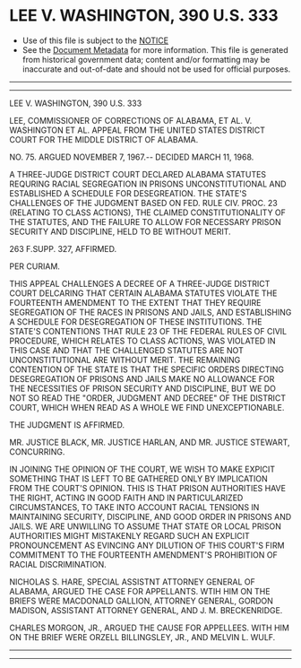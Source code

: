 ---
---

# LEE V. WASHINGTON, 390 U.S. 333

* Use of this file is subject to the [NOTICE](https://github.com/publicdocs/notice/blob/master/NOTICE)
* See the [Document Metadata](../../../) for more information.
  This file is generated from historical government data; content and/or formatting may be inaccurate and out-of-date and should not be used for official purposes.

----------
----------

LEE V. WASHINGTON, 390 U.S. 333

LEE, COMMISSIONER OF CORRECTIONS OF ALABAMA, ET AL. V. WASHINGTON ET AL. APPEAL FROM THE UNITED STATES DISTRICT COURT FOR THE MIDDLE DISTRICT OF ALABAMA.

NO. 75.  ARGUED NOVEMBER 7, 1967.-- DECIDED MARCH 11, 1968.

A THREE-JUDGE DISTRICT COURT DECLARED ALABAMA STATUTES REQURING RACIAL SEGREGATION IN PRISONS UNCONSTITUTIONAL AND ESTABLISHED A SCHEDULE FOR DESEGREATION.  THE STATE'S CHALLENGES OF THE JUDGMENT BASED ON FED. RULE CIV. PROC. 23 (RELATING TO CLASS ACTIONS), THE CLAIMED CONSTITUTIONALITY OF THE STATUTES, AND THE FAILURE TO ALLOW FOR NECESSARY PRISON SECURITY AND DISCIPLINE, HELD TO BE WITHOUT MERIT.

263 F.SUPP.  327, AFFIRMED.

PER CURIAM.

THIS APPEAL CHALLENGES A DECREE OF A THREE-JUDGE DISTRICT COURT DELCARING THAT CERTAIN ALABAMA STATUTES VIOLATE THE FOURTEENTH AMENDMENT TO THE EXTENT THAT THEY REQUIRE SEGREGATION OF THE RACES IN PRISONS AND JAILS, AND ESTABLISHING A SCHEDULE FOR DESEGREGATION OF THESE INSTITUTIONS.  THE STATE'S CONTENTIONS THAT RULE 23 OF THE FEDERAL RULES OF CIVIL PROCEDURE, WHICH RELATES TO CLASS ACTIONS, WAS VIOLATED IN THIS CASE AND THAT THE CHALLENGED STATUTES ARE NOT UNCONSTITUTIONAL ARE WITHOUT MERIT.  THE REMAINING CONTENTION OF THE STATE IS THAT THE SPECIFIC ORDERS DIRECTING DESEGREGATION OF PRISONS AND JAILS MAKE NO ALLOWANCE FOR THE NECESSITIES OF PRISON SECURITY AND DISCIPLINE, BUT WE DO NOT SO READ THE "ORDER, JUDGMENT AND DECREE" OF THE DISTRICT COURT, WHICH WHEN READ AS A WHOLE WE FIND UNEXCEPTIONABLE.

THE JUDGMENT IS AFFIRMED.

MR. JUSTICE BLACK, MR. JUSTICE HARLAN, AND MR. JUSTICE STEWART, CONCURRING.

IN JOINING THE OPINION OF THE COURT, WE WISH TO MAKE EXPICIT SOMETHING THAT IS LEFT TO BE GATHERED ONLY BY IMPLICATION FROM THE COURT'S OPINION.  THIS IS THAT PRISON AUTHORITIES HAVE THE RIGHT, ACTING IN GOOD FAITH AND IN PARTICULARIZED CIRCUMSTANCES, TO TAKE INTO ACCOUNT RACIAL TENSIONS IN MAINTAINING SECURITY, DISCIPLINE, AND GOOD ORDER IN PRISONS AND JAILS.  WE ARE UNWILLING TO ASSUME THAT STATE OR LOCAL PRISON AUTHORITIES MIGHT MISTAKENLY REGARD SUCH AN EXPLICIT PRONOUNCEMENT AS EVINCING ANY DILUTION OF THIS COURT'S FIRM COMMITMENT TO THE FOURTEENTH AMENDMENT'S PROHIBITION OF RACIAL DISCRIMINATION.

NICHOLAS S. HARE, SPECIAL ASSISTNT ATTORNEY GENERAL OF ALABAMA, ARGUED THE CASE FOR APPELLANTS.  WTIH HIM ON THE BRIEFS WERE MACDONALD GALLION, ATTORNEY GENERAL, GORDON MADISON, ASSISTANT ATTORNEY GENERAL, AND J. M. BRECKENRIDGE.

CHARLES MORGON, JR., ARGUED THE CAUSE FOR APPELLEES.  WITH HIM ON THE BRIEF WERE ORZELL BILLINGSLEY, JR., AND MELVIN L. WULF.


----------
----------

